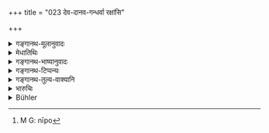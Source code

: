 +++
title = "023 देव-दानव-गन्धर्वा रक्षांसि"

+++

<details><summary>गङ्गानथ-मूलानुवादः</summary>

It is only when pressed by Punishment that Devas, Dānavas, Gandharvas, Rākṣasas, Birds and Reptiles subserve the experiences (of others).—(23).
</details>

<details><summary>मेधातिथिः</summary>

ये **देवाः** पर्जन्यो वायुर् आदित्य इत्यादयः, **भोगाय कल्पन्ते** शीतोष्णवर्षैर् नियतैर् ओषधीः पाचयन्ति, तद्दण्डभयाशङ्किनः । अन्यथा किम् इति सूर्याचन्द्रमसौ धातृपर्जन्यौ वा स्वस्मात् कार्यकालान् नियतान् न विचलेताम् । कदाचिद् द्वे अहनी त्रीणि वा नोदियात् सूर्यः, सति स्वातन्त्र्ये । दण्डात् तु बिभ्यन् नातिक्रामति मर्यादाम् । तथा च श्रुतिः- 

- भयात् सूर्यः प्रतपति भयात् तपति चन्द्रमाः । 

- भयाद् अग्निश् च वायुश् च ॥ इति । (च्ड़्। कठु ६.३)

**दानवा**दयश् च यद् इदम् अखिलम् अहर्निशं न जगद् उपघ्नन्ति । दण्डमाहात्म्यम् एतत् । **पतङ्ग**वयांसि गृहमण्डनाः शुकसारिकादयो यद् बालानाम् अक्षिणी नोत्पाटयन्ति, श्येनकाककङ्कगृध्रादयो यज् जीवतो नादन्ति, तद् अप्य् एवम् एव । **उरगाः** सर्पाः केवलं क्रोधविषात्मकाः संभूय सर्वे न दशन्ति सर्वं प्राणिजातम्, तद् दण्डसामर्थ्यम् । 

- अतः स्तुतिर् एषोच्यते । तद् देवादयो महर्धिका अचेतना वा स्वर्मर्यादातो न विचलन्ति भयात्, किं पुनर् मनुष्याः । अत्र श्लोकः पूर्वैः पठितः ।

- दृष्ट्वा तु दैन्यं वनपाटलानां 

- पुष्पप्रगल्भं कुटजप्रहासम् ।

- संबन्धदानेन तदा जहास 

- नीचो[^२५] ऽपि रन्ध्रं प्रहरत्य् अवश्यम् ॥ इति ॥ ७.२३ ॥


[^२५]:
     M G: nīpo
</details>

<details><summary>गङ्गानथ-भाष्यानुवादः</summary>

‘Devas’—*i.e*., the God of Rain, of Wind, the Sun and so forth.

‘*Subserve the experiences’—e.g*., by periodic heat, cold and rain, help in the development of the herbs and so forth.

All this is due to their being afraid of being punished. If it were not so, why should the Sun and the Moon, or Brahmā and the God of Rain, not swerve from their appointed task? If the Sun were not under some such control, he might not rise at all for two or three days; from fear of punishment, however, he never transgresses the prescribed limits. Says the Śruti text—‘It is through fear that the Sun shines, it is through fear that the Moon shines, and it is through fear that Fire and Wind (function.)’

That the Dānavas and other evil spirits do not go on destroying the Universe all day and night, is due to the power of punishment. That the birds that adorn households—such as the parrot and the rest—do not take out the eyes of children,—that kites, crows, vultures and eagles do not devour the young children,—this also is due to the same cause.

Reptiles, serpents, abounding as they do, in anger and poison, do not all gather together and sting all living beings,—this also is due to the power of punishment.

For these reasons the text has provided this eulogy on punishment that, when even the extremely powerful gods and the rest, and the non-intelligent things also do not swerve from their appointed path, through fear of punishment,—what to say of human beings!

In this connection the ancients have quoted the following verse—‘Seeing the humble position of the wild *Pāṭala* -tree, and the flamboyant floral display of the *Kutaja*,—by this subversion of relation he laughed (thinking) that even the low-born strikes at an opening’. (?)—(23)
</details>

<details><summary>गङ्गानथ-टिप्पन्यः</summary>

This verse is quoted in *Vīramitrodaya* (Rājanīti, p. 286), which
explains ‘*bhogāya kalpante*’ as ‘remain fixed on their path.’—It is
quoted again on p. 292;—and in *Vivādacintāmaṇi* (p. 263).
</details>

<details><summary>गङ्गानथ-तुल्य-वाक्यानि</summary>

*Śukranīti* (1.48, 49).—‘Even gods minister to the wants of him by whom
the practice of sticking to one’s own Dharma is increased among men.’
</details>

<details><summary>भारुचिः</summary>

एवम् ईश्वरा अपि सन्तो देवादयो ऽनुग्रहोपघाताभ्याम् । दण्डभयाद् एवानुग्राह्यान् अनुगृह्णन्ति, उपघात्यांश् चोपघ्नन्ति । यदि च दण्डान् न बिभुर् ऐश्वर्याद् यथाकामम् अभिप्रवर्तेरन्, न च प्रवर्तन्ते । अतो मन्यामहे देवादयो ऽपि दण्डभयाद् एव सत्य् अप्य् ऐश्वर्ये यथा कर्मानुग्रहोपघाताभ्यां वर्तन्ते न यथाकामम् इति अतिशयवचनेनैषा दण्डस्तुतिः ॥ ७.२३ ॥

_तथा च-_
</details>

<details><summary>Bühler</summary>

023	The gods, the Danavas, the Gandharvas, the Rakshasas, the bird and snake deities even give the enjoyments (due from them) only, if they are tormented by (the fear of) punishment.
</details>
